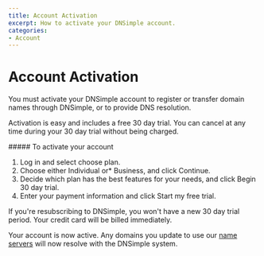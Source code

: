 ```yaml
---
title: Account Activation
excerpt: How to activate your DNSimple account.
categories:
- Account
---
```


# Account Activation

You must activate your DNSimple account to register or transfer domain names through DNSimple, or to provide DNS resolution. 

Activation is easy and includes a free 30 day trial. You can cancel at any time during your 30 day trial without being charged.

<div class="section-steps" markdown="1">
##### To activate your account

1. Log in and select <label>choose plan</label>.
1. Choose either <label>Individual</label> or* <label>Business</label>, and click <label>Continue</label>.
1. Decide which plan has the best features for your needs, and click <label>Begin 30 day trial</label>.
1. Enter your payment information and click <label>Start my free trial</label>.

<note>
If you're resubscribing to DNSimple, you won't have a new 30 day trial period. Your credit card will be billed immediately.
</note>

Your account is now active. Any domains you update to use our [name servers](/articles/dnsimple-nameservers) will now resolve with the DNSimple system.

